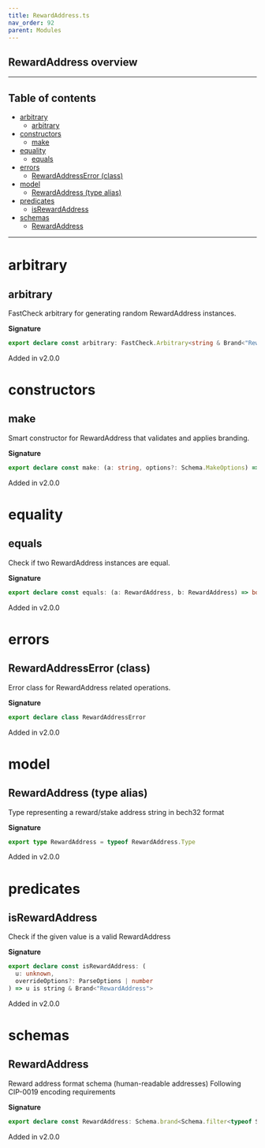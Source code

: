 ```yaml
---
title: RewardAddress.ts
nav_order: 92
parent: Modules
---
```


## RewardAddress overview

---

<h2 class="text-delta">Table of contents</h2>

- [arbitrary](#arbitrary)
  - [arbitrary](#arbitrary-1)
- [constructors](#constructors)
  - [make](#make)
- [equality](#equality)
  - [equals](#equals)
- [errors](#errors)
  - [RewardAddressError (class)](#rewardaddresserror-class)
- [model](#model)
  - [RewardAddress (type alias)](#rewardaddress-type-alias)
- [predicates](#predicates)
  - [isRewardAddress](#isrewardaddress)
- [schemas](#schemas)
  - [RewardAddress](#rewardaddress)

---

# arbitrary

## arbitrary

FastCheck arbitrary for generating random RewardAddress instances.

**Signature**

```ts
export declare const arbitrary: FastCheck.Arbitrary<string & Brand<"RewardAddress">>
```

Added in v2.0.0

# constructors

## make

Smart constructor for RewardAddress that validates and applies branding.

**Signature**

```ts
export declare const make: (a: string, options?: Schema.MakeOptions) => string & Brand<"RewardAddress">
```

Added in v2.0.0

# equality

## equals

Check if two RewardAddress instances are equal.

**Signature**

```ts
export declare const equals: (a: RewardAddress, b: RewardAddress) => boolean
```

Added in v2.0.0

# errors

## RewardAddressError (class)

Error class for RewardAddress related operations.

**Signature**

```ts
export declare class RewardAddressError
```

Added in v2.0.0

# model

## RewardAddress (type alias)

Type representing a reward/stake address string in bech32 format

**Signature**

```ts
export type RewardAddress = typeof RewardAddress.Type
```

Added in v2.0.0

# predicates

## isRewardAddress

Check if the given value is a valid RewardAddress

**Signature**

```ts
export declare const isRewardAddress: (
  u: unknown,
  overrideOptions?: ParseOptions | number
) => u is string & Brand<"RewardAddress">
```

Added in v2.0.0

# schemas

## RewardAddress

Reward address format schema (human-readable addresses)
Following CIP-0019 encoding requirements

**Signature**

```ts
export declare const RewardAddress: Schema.brand<Schema.filter<typeof Schema.String>, "RewardAddress">
```

Added in v2.0.0
